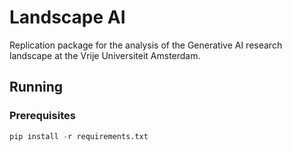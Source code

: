 # Landscape AI

Replication package for the analysis of the Generative AI research landscape at the Vrije Universiteit Amsterdam.

## Running

### Prerequisites

```python
pip install -r requirements.txt
```
